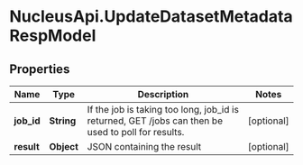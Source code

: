 # NucleusApi.UpdateDatasetMetadataRespModel

## Properties
Name | Type | Description | Notes
------------ | ------------- | ------------- | -------------
**job_id** | **String** | If the job is taking too long, job_id is returned, GET /jobs can then be used to poll for results. | [optional] 
**result** | **Object** | JSON containing the result | [optional] 


